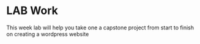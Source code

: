 # LAB Work

This week lab will help you take one a capstone project from start to finish on creating a wordpress website
